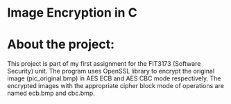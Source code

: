 # Image Encryption in C

# About the project:
This project is part of my first assignment for the FIT3173 (Software Security) unit. The program uses OpenSSL library to encrypt the original image (pic_original.bmp) in AES ECB and AES CBC mode respectively. The encrypted images with the appropriate cipher block mode of operations are named ecb.bmp and cbc.bmp.
